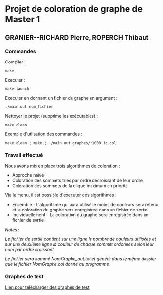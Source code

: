 # Projet de coloration de graphe de Master 1

## GRANIER--RICHARD Pierre, ROPERCH Thibaut

### Commandes

Compiler :

    make

Executer :

    make launch

Executer en donnant un fichier de graphe en argument :

    ./main.out nom_fichier

Nettoyer le projet (supprime les exécutables) :

    make clean

Exemple d'utlisation des commandes :

    make clean ; make ; ./main.out graphes/r1000.1c.col

### Travail effectué

Nous avons mis en place trois algorithmes de coloration :
* Approche naïve
* Coloration des sommets triés par ordre décroissant de leur ordre
* Coloration des sommets de la clique maximum en priorité

Via le menu, il est possible d'executer ces algorithmes :
* Ensemble - L'algorithme qui aura utilisé le moins de couleurs sera retenu et la coloration du graphe sera enregistrée dans un fichier de sortie
* Individuellement - La coloration du graphe sera enregistrée dans un fichier de sortie

*Notes :*

*Le fichier de sortie contient sur une ligne le nombre de couleurs utilisées et sur une deuxième ligne la couleur de chaque sommet ordonnés selon leur nom par ordre croissant.*

*Le fichier sera nommé NomGraphe_out.txt et généré dans le même dossier que le fichier NomGraphe.col donné au programme.*

### Graphes de test

[Lien pour télécharger des graphes de test](http://www.info.univ-angers.fr/pub/porumbel/graphs/)
